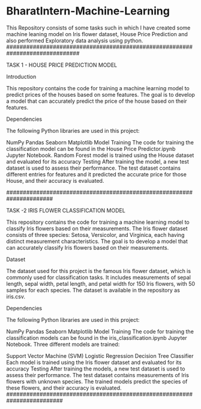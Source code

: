 # BharatIntern-Machine-Learning
This Repository consists of some tasks such in which I have created some machine leaning model on Iris flower dataset, House Price Prediction and also performed Exploratory data analysis using python.
##############################################################################

TASK 1 - HOUSE PRICE PREDICTION MODEL

Introduction

This repository contains the code for training a machine learning model to predict prices of the houses based on some features. The goal is to develop a model that can accurately predict the price of the house based on their features.

Dependencies

The following Python libraries are used in this project:

NumPy Pandas Seaborn Matplotlib Model Training The code for training the classification model can be found in the House Price Predictor.ipynb Jupyter Notebook. Random Forest model is trained using the House dataset and evaluated for its accuracy Testing After training the model, a new test dataset is used to assess their performance. The test dataset contains different entries for features and it predicted the accurate price for those House, and their accuracy is evaluated. 


######################################################################

TASK -2 IRIS FLOWER CLASSIFICATION MODEL

This repository contains the code for training a machine learning model to classify Iris flowers based on their measurements. The Iris flower dataset consists of three species: Setosa, Versicolor, and Virginica, each having distinct measurement characteristics. The goal is to develop a model that can accurately classify Iris flowers based on their measurements.

Dataset

The dataset used for this project is the famous Iris flower dataset, which is commonly used for classification tasks. It includes measurements of sepal length, sepal width, petal length, and petal width for 150 Iris flowers, with 50 samples for each species. The dataset is available in the repository as iris.csv.

Dependencies

The following Python libraries are used in this project:

NumPy Pandas Seaborn Matplotlib Model Training The code for training the classification models can be found in the iris_classification.ipynb Jupyter Notebook. Three different models are trained:

Support Vector Machine (SVM) Logistic Regression Decision Tree Classifier Each model is trained using the Iris flower dataset and evaluated for its accuracy Testing After training the models, a new test dataset is used to assess their performance. The test dataset contains measurements of Iris flowers with unknown species. The trained models predict the species of these flowers, and their accuracy is evaluated. #########################################################################
